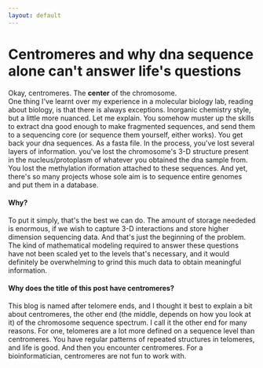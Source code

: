 ```yaml
---
layout: default
---
```


# Centromeres and why dna sequence alone can't answer life's questions
Okay, centromeres. The **center** of the chromosome. \
One thing I've learnt over my experience in a molecular biology lab, reading about biology, is that there is always exceptions. Inorganic chemistry style, but a little more nuanced. Let me explain. You somehow muster up the skills to extract dna good enough to make fragmented sequences, and send them to a sequencing core (or sequence them yourself, either works). You get back your dna sequences. As a fasta file. In the process, you've lost several layers of information. you've lost the chromosome's 3-D structure present in the nucleus/protoplasm of whatever you obtained the dna sample from. You lost the methylation iformation attached to these sequences. And yet, there's so many projects whose sole aim is to sequence entire genomes and put them in a database. 
#### Why?
To put it simply, that's the best we can do. The amount of storage neededed is enormous, if we wish to capture 3-D interactions and store higher dimension sequencing data. And that's just the beginning of the problem. The kind of mathematical modeling required to answer these questions have not been scaled yet to the levels that's necessary, and it would definitely be overwhelming to grind this much data to obtain meaningful information. 
#### Why does the title of this post have centromeres?
This blog is named after telomere ends, and I thought it best to explain a bit about centromeres, the other end (the middle, depends on how you look at it) of the chromosome sequence spectrum. I call it the other end for many reasons. For one, telomeres are a lot more defined on a sequence level than centromeres. You have regular patterns of repeated structures in telomeres, and life is good. And then you encounter centromeres. For a bioinformatician, centromeres are not fun to work with. 
